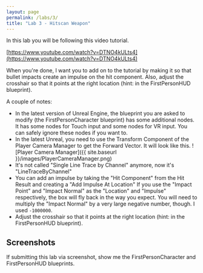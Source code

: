 ```yaml
---
layout: page
permalink: /labs/3/
title: "Lab 3 - Hitscan Weapon"
---
```


In this lab you will be following this video tutorial.

[https://www.youtube.com/watch?v=DTNO4kULts4](https://www.youtube.com/watch?v=DTNO4kULts4)

When you're done, I want you to add on to the tutorial by making it so that bullet impacts create an impulse on the hit component.
Also, adjust the crosshair so that it points at the right location (hint: in the FirstPersonHUD blueprint).

A couple of notes:

- In the latest version of Unreal Engine, the blueprint you are asked to modify (the FirstPersonCharacter blueprint) has some additional nodes.
  It has some nodes for Touch input and some nodes for VR input.
  You can safely ignore these nodes if you want to.
- In the latest Unreal, you need to use the Transform Component of the Player Camera Manager to get the Forward Vector.
  It will look like this.
![Player Camera Manager]({{ site.baseurl }}/images/PlayerCameraManager.png)
- It's not called "Single Line Trace by Channel" anymore, now it's "LineTraceByChannel"
- You can add an impulse by taking the "Hit Component" from the Hit Result and creating a "Add Impulse At Location"
  If you use the "Impact Point" and "Impact Normal" as the "Location" and "Impulse" respectively, the box will fly back in the way you expect.
  You will need to multiply the "Impact Normal" by a very large negative number, though.
  I used `-1000000`.
- Adjust the crosshair so that it points at the right location (hint: in the FirstPersonHUD blueprint).

## Screenshots

If submitting this lab via screenshot, show me the FirstPersonCharacter and FirstPersonHUD blueprints.
